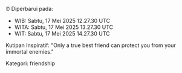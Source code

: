 ⏰ Diperbarui pada:
- WIB: Sabtu, 17 Mei 2025 12.27.30 UTC
- WITA: Sabtu, 17 Mei 2025 13.27.30 UTC
- WIT: Sabtu, 17 Mei 2025 14.27.30 UTC

Kutipan Inspiratif:
"Only a true best friend can protect you from your immortal enemies."


Kategori: friendship

